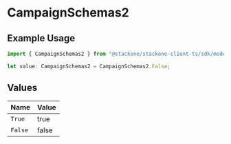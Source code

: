 # CampaignSchemas2

## Example Usage

```typescript
import { CampaignSchemas2 } from "@stackone/stackone-client-ts/sdk/models/shared";

let value: CampaignSchemas2 = CampaignSchemas2.False;
```

## Values

| Name    | Value   |
| ------- | ------- |
| `True`  | true    |
| `False` | false   |
